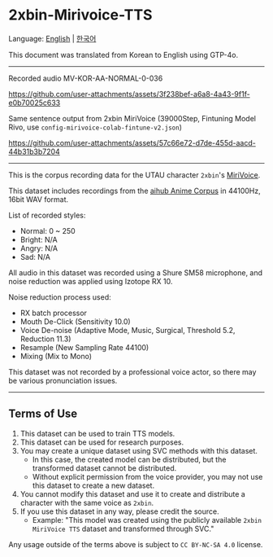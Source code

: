 # 2xbin-Mirivoice-TTS
Language: [English](/README.md) | [한국어](/README-ko.md)

This document was translated from Korean to English using GTP-4o.

---

Recorded audio MV-KOR-AA-NORMAL-0-036

https://github.com/user-attachments/assets/3f238bef-a6a8-4a43-9f1f-e0b70025c633

Same sentence output from 2xbin MiriVoice
(39000Step, Fintuning Model Rivo, use `config-mirivoice-colab-fintune-v2.json`)

https://github.com/user-attachments/assets/57c66e72-d7de-455d-aacd-44b31b3b7204

---

This is the corpus recording data for the UTAU character `2xbin`'s [MiriVoice](https://github.com/EX3exp/MiriVoice/).

This dataset includes recordings from the [aihub Anime Corpus](https://github.com/EX3exp/MiriVoiceSupport-CorpusManager/releases/tag/1.0.0) in 44100Hz, 16bit WAV format.

List of recorded styles:
- Normal: 0 ~ 250
- Bright: N/A
- Angry: N/A
- Sad: N/A

All audio in this dataset was recorded using a Shure SM58 microphone, and noise reduction was applied using Izotope RX 10.

Noise reduction process used:
- RX batch processor
- Mouth De-Click (Sensitivity 10.0)
- Voice De-noise (Adaptive Mode, Music, Surgical, Threshold 5.2, Reduction 11.3)
- Resample (New Sampling Rate 44100)
- Mixing (Mix to Mono)

This dataset was not recorded by a professional voice actor, so there may be various pronunciation issues.

---

## Terms of Use

1. This dataset can be used to train TTS models.
2. This dataset can be used for research purposes.
3. You may create a unique dataset using SVC methods with this dataset.
   - In this case, the created model can be distributed, but the transformed dataset cannot be distributed.
   - Without explicit permission from the voice provider, you may not use this dataset to create a new dataset.
4. You cannot modify this dataset and use it to create and distribute a character with the same voice as `2xbin`.
5. If you use this dataset in any way, please credit the source.
   - Example: "This model was created using the publicly available `2xbin MiriVoice TTS` dataset and transformed through SVC."

Any usage outside of the terms above is subject to `CC BY-NC-SA 4.0` license.
